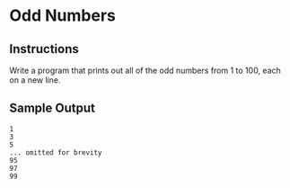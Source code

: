 # Odd Numbers

## Instructions

Write a program that prints out all of the odd numbers from 1 to 100, each
on a new line.

## Sample Output

```no-highlight
1
3
5
... omitted for brevity
95
97
99
```
